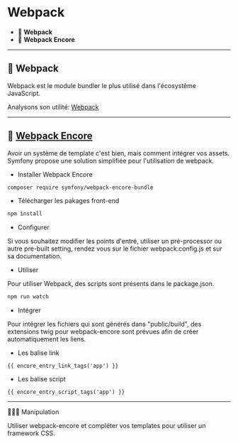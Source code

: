 # Webpack

*  🔖 **Webpack**
*  🔖 **Webpack Encore**

___

## 📑 Webpack

Webpack est le module bundler le plus utilisé dans l'écosystème JavaScript.

Analysons son utilité: [Webpack](https://github.com/seeren-training/JavaScript-ECMA/wiki/05#%EF%B8%8F-webpack)

___

## 📑 [Webpack Encore](https://symfony.com/doc/current/frontend.html)

Avoir un système de template c'est bien, mais comment intégrer vos assets. Symfony propose une solution simplifiée pour l'utilisation de webpack.

* Installer Webpack Encore

```bash
composer require symfony/webpack-encore-bundle
```

* Télécharger les pakages front-end

```bash
npm install
```

* Configurer

Si vous souhaitez modifier les points d'entré, utiliser un pré-processor ou autre pre-built setting, rendez vous sur le fichier webpack.config.js et sur sa documentation.

* Utiliser

Pour utiliser Webpack, des scripts sont présents dans le package.json.

```bash
npm run watch
```

* Intégrer

Pour intégrer les fichiers qui sont générés dans "public/build", des extensions twig pour webpack-encore sont prévues afin de créer automatiquement les liens.

* Les balise link

```twig
{{ encore_entry_link_tags('app') }}
```

* Les balise script

```twig
{{ encore_entry_script_tags('app') }}
```
___

👨🏻‍💻 Manipulation

Utiliser webpack-encore et compléter vos templates pour utiliser un framework CSS.